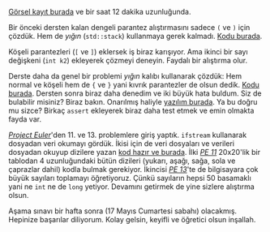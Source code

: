 [Görsel kayıt burada](https://drive.google.com/file/d/1BqPO1LdeO2QKx5f7PIpSJKULmhdRQWKL) ve bir saat 12 dakika uzunluğunda.

Bir önceki dersten kalan dengeli parantez alıştırmasını sadece `(` ve `)` için çözdük. 
Hem de *yığın* (`std::stack`) kullanmaya gerek kalmadı. [Kodu burada](https://onlinegdb.com/oxLeBEsTo).  

Köşeli parantezleri (`[` ve `]`) eklersek iş biraz karışıyor. Ama ikinci bir sayı değişkeni (`int k2`) ekleyerek çözmeyi deneyin. 
Faydalı bir alıştırma olur.

Derste daha da genel bir problemi *yığın* kalıbı kullanarak çözdük: Hem normal ve köşeli hem de `{` ve `}` yani kıvrık parantezler de olsun dedik. [Kodu burada](https://onlinegdb.com/3CEV8lKuz). Dersten sonra biraz daha denedim ve iki büyük hata buldum. Siz de bulabilir misiniz? Biraz bakın. Onarılmış haliyle [yazılım burada](https://onlinegdb.com/UiXEBVov8b).  Ya bu doğru mu sizce? Birkaç `assert` ekleyerek biraz daha test etmek ve emin olmakta fayda var.  

[*Project Euler*](https://projecteuler.net/)'den 11. ve 13. problemlere giriş yaptık. `ifstream` kullanarak dosyadan veri okumayı gördük. İkisi için de veri dosyaları ve verileri dosyadan okuyup dizilere yazan [kod hazır ve burada](https://onlinegdb.com/kFwoPnvGaW). İlki [*PE 11*](https://projecteuler.net/problem=11) 20x20'lik bir tablodan 4 uzunluğundaki bütün dizileri (yukarı, aşağı, sağa, sola ve çaprazlar dahil) kodla bulmak gerekiyor. İkincisi [*PE 13*](https://projecteuler.net/problem=13)'te de bilgisayara çok büyük sayıları toplamayı öğretiyoruz. Çünkü sayıların hepsi 50 basamaklı yani ne `int` ne de `long` yetiyor. Devamını getirmek de yine sizlere alıştırma olsun.

Aşama sınavı bir hafta sonra (17 Mayıs Cumartesi sabahı) olacakmış. Hepinize başarılar diliyorum. Kolay gelsin, keyifli ve öğretici olsun inşallah.

